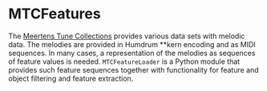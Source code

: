 # MTCFeatures

The [Meertens Tune Collections](http://www.liederenbank.nl/mtc/) provides various data sets with melodic data. The melodies are provided in Humdrum **kern encoding and as MIDI sequences. In many cases, a representation of the melodies as sequences of feature values is needed. `MTCFeatureLoader` is a Python module that provides such feature sequences together with functionality for feature and object filtering and feature extraction.
